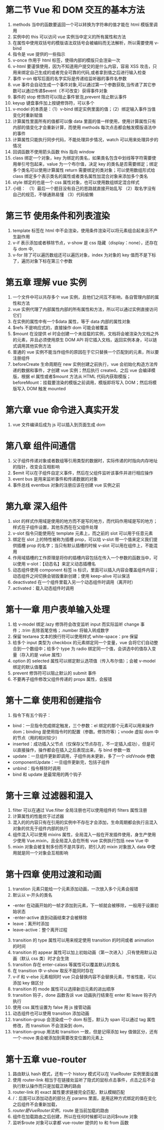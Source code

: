 # 第二节 Vue 和 DOM 交互的基本方法

1. methods 当中的函数要返回一个可以转换为字符串的值才能在 html 模版里调用
2. 实例中的 this 可以访问 vue 实例当中定义的所有属性和方法
3. 在属性中使用双括号的模版语法双括号会被编码而无法解析，所以需要使用 v-bind
4. 指令是 vue 提供的一些指示
5. v-once 作用于 html 标签，使得内部的模版只会渲染一次
6. v-html 要谨慎使用，因为不知道用户提交的是什么内容，容易 XSS 攻击，只用来绑定自己生成的或者完全可靠的代码,或者拿到值之后进行输入检查
7. 事件 v-on 缩写后面的名字实际是传递给监听器的事件名参数
8. vue 事件会自动生成一个事件对象,可以通过第一个参数获取,当传递了其它参数可以通过传递\$event（不可改变）获得事件对象
9. 事件的 stop 修饰符可以阻止事件冒泡,prevent 阻止默认事件
10. keyup 键盘事件加上按键修饰符，可以多个
11. v-model 的本质是：（1）v-bind 绑定实例里面的值；（2）绑定输入事件当值变化时重新赋值
12. 计算属性里面所有的值都可以像 data 里面的值一样使用，使用计算属性只有内部的值变化才会重新计算，而使用 methods 每次点击都会触发模版语法中的事件
13. 计算属性只能执行同步代码，不能处理异步情况，watch 可以用来处理异步的情况
14. 回调函数不使用箭头函数 this 指向 window
15. class 绑定一个对象，key 为绑定的类名，如果类名包含中划线等字符需要使用单引号包起来，value 为一个布尔值，决定 key 的类名是否需要绑定；绑定多个类名可以使用计算属性 return 需要绑定的类对象；可以使用数组形式给 class 绑定多个表示类名的属性或者类名属性加混合对象来添加多个类名
16. style 绑定的也是一个 css 属性对象，也可以使用数组绑定混合样式
17. 小结：
    （1）最后一个题目没有自己的思路就直接开始乱写
    （2）取名字没有自己的规范，不够通熟易懂
    （3）代码偷懒

# 第三节 使用条件和列表渲染

1. template 标签在 html 中不会渲染，使用条件渲染可以将元素组合起来且不产生副作用
2. v-if 表示添加或者移除节点，v-show 是 css 隐藏（display：none），还存在与 dom 中,
3. v-for 除了可以遍历数组还可以遍历对象，index 为对象的 key 值而不是下标了，遍历对象下标在第三个参数

# 第五章 理解 vue 实例

1. 一个文件中可以共存多个 vue 实例，且他们之间互不影响，各自管理内部的属性和方法
2. vue 实例代理了内部属性内部的所有属性和方法，所以可以通过实例直接访问它们
3. 在实例的属性中有一个\$data 属性，等于 data 内部的属性对象
4. \$refs 不是响应式的，直接操作 dom 可能会被覆盖
5. \$mount 在没提供 el 时会创建一个未挂载的实例，文档将会被渲染为文档之外的元素，并且必须使用原生 DOM API 将它插入文档，返回实例本身，可以链式调用其他实例方法
6. 普通的 vue 实例不能当作组件的原因在于它只替换一个匹配到的元素，所以要注册组件
7. beforeCreate 生命周期在 new 实例创建之前执行，vue 会初始化构造方法传递的数据和事件，才创建 vue 实例；然后执行 created，之后 vue 会编译模版，根据 el 属性或者\$mount 方法从 HTML 代码内获取模版；beforeMount：挂载要渲染的模版之前调用，模版即将写入 DOM；然后将模版写入 DOM 触发 mounted

# 第六章 vue 命令进入真实开发

1. vue 文件编译后成为 js 可以插入到页面生成 dom

# 第八章 组件间通信

1. 父子组件传递对象或者数组等引用类型的数据时，实际传递的时指向内存地址的指针，改变会互相影响
2. \$emit 可以在子组件自定义事件，然后在父组件监听该事件并进行相应操作
3. event bus 是用来监听事件和传递数据的对象
4. 事件总线 eventbus 对象的注册应该在创建 vue 实例之前

# 第九章 深入组件

1. slot 的样式作用域是使用的地方而不是写的地方，而代码作用域是写的地方；样式在子组件设置，其他东西在在父组件处理
2. v-slot 指令只能使用在 template 元素上，而之前的 slot 可以用于任意元素
3. 绑定在 slot 上的特性被称为插槽 prop，可以给 v-slot 带一个值来定义我们提供插槽 prop 的名字；当只有默认插槽的时候 v-slot 可以用在组件上，不能混用
4. 作用域插槽的工作原理是将你的插槽内容包括在传入一个参数的函数当中，可以使用 v-slot：【动态名】来定义动态插槽名
5. 动态组件使用 component 标签 is 标识，里面可以插入内容会覆盖组件内容；动态组件之间切换会销毁重新创建；使用 keep-alive 可以保活
6. deactivated 在一个组件里载入另一个动态组件时调用（离开时）
7. activated：载入动态组件时调用

# 第十一章 用户表单输入处理

1. 给 v-model 绑定.lazy 修饰符会改变监听 input 而实际监听 change 事件；.trim 去除首尾空格；.number 将输入转成数字
2. 保留 textarea 文本的换行符可以使用样式 white-space：pre 保留
3. 给多个 input 类型为 checkbox 的元素绑定同一个变量，vue 会将它们自动整合到一个数组中；给多个 type 为 radio 绑定同一个值，会讲选中的值存入变量（存入的是 value 属性）
4. option 的 selected 属性可以绑定默认选项值（传入布尔值）；会被 v-model 绑定的默认值覆盖
5. prevent 修饰符可以阻止默认的 submit 事件
6. 不要再子组件修改父组件传递的 props 属性，会报错

# 第十二章 使用和创建指令

1. 指令下有五个钩子：

- bind：一旦指令完成绑定触发，三个参数：el 绑定的那个元素可以用来操作 dom；binding 是使用指令时的配置（参数。修饰符等）；vnode 虚拟 dom 中的节点（用的相对较少）
- inserted：成功插入父节点（仅保存父节点存在，不一定插入成功），但是可以直接操作，操作都会在插入之后表现出来，与 bind 参数一致
- update：一旦组件更新即调用，子组件尚未更新，多了一个 oldVnode 参数
- componentUpdate：一旦组件更新完，包括子组件
- unbind：指令移除时调用
- bind 和 update 是最常用的两个钩子

# 第十三章 过滤器和混入

1. filter 可以在通过 Vue.filter 全局注册也可以使用组件的 filters 属性注册
2. 计算属性的性能优于过滤器
3. 混入的的内容只有在引用的实例中不存在才会添加，生命周期都会执行且混入对象的优先于组件内部的执行
4. 组件混入可以使用 mixins 属性，全局混入一般在开发插件使用，身生产使用少使用 Vue.mixin，且全局混入会在所有 vue 实例执行包括 new Vue 中
5. mixin 对象会被复制多份而不是共享的，把引入的 mixin 对象放入 data 中使用就是同一个对象会互相影响

# 第十四章 使用过渡和动画

1. transtion 元素只能给一个元素添加动画，一次放入多个元素会报错
2. 默认以 v-开头的类名

- -enter 在动画开始的一帧才添加到元素，下一帧就会被移除，一般用于设置初始状态
- -enter-active 直到动画结束才会被移除
- leave：离开时添加
- leave-active：整个离开过程

3. transition 的 type 属性可以用来规定使用 transition 的时间或者 animation 的时间
4. transition 的 appear 属性可以加上初始动画（第一次进入）,只有使用默认动画（默认 css 类）时才会生效
5. transition 存在 enter-calass 等属性可以覆盖默认的类名
6. 在 transition 中 v-show 取反不能同时存在
7. v-if 和 v-else 元素相同时 vue 只会替换内容不会替换元素，节省性能，可以添加 key 做区分
8. transition 的 mode 属性可以选择新旧元素的进出顺序
9. transition 钩子，done 函数告诉 vue 动画执行结束在 enter 和 leave 钩子内执行
10. 使用 css 属性设置为 false 用 js 接管动画
11. 动态组件也可以使用 transition 添加动画
12. transition-group 会渲染成一个 dom 标签，默认为 span 可以通过 tag 属性修改，而 transition 不会渲染到 dom，
13. transition-group 用法和 transition 一致，但是记得添加 key 值做区分，还有一个-move 类会被添加到需要改变位置的元素上

# 第十五章 vue-router

1. 路由默认 hash 模式，还有一个 history 模式可以在 VueRouter 实例里面设置
2. 使用 router-link 相当于在链接处监听了隐式的鼠标点击事件，点击之后不会执行默认操作而只是加载正确的路由
3. router-link 的 exact 属性要求链接完全匹配，默认模糊匹配
4. /：后面可以添加动态的部分,在 params 里面，是用这种方式绑定的值在变化之后组件不会重新加载，
5. $router是VueRouter实例，$route 是当前加载的路由
6. 组件在加载路由之后创建，所以在任何时候都可以访问\$route 对象
7. 监听\$route 对象可以拿都 vue-router 提供的 to 和 from 函数
